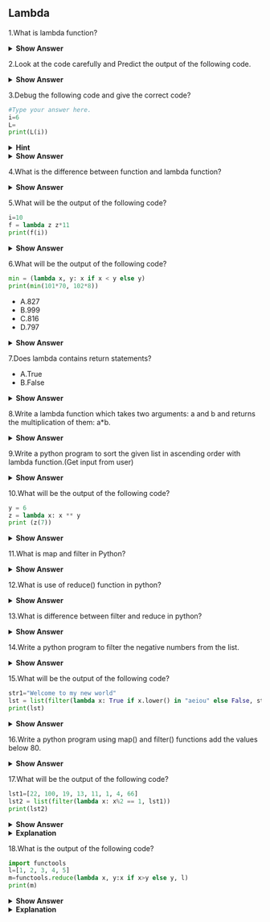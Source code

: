 ## Lambda
1.What is lambda function?

<details><summary> <b>Show Answer</b> </summary>
  
Lambda function is an anonymous function is a function that is defined without a name.Lambda functions can have any number of arguments but only one expression. The expression is evaluated and returned. Lambda functions can be used wherever function objects are required.

Syntax:
   lambda arguments: expression
  
**Example**:
  
```python
double = lambda x: x * 2
print(double(5))
```
**Output**:
10
</details>

2.Look at the code carefully and Predict the output of the following code.

<details><summary> <b>Show Answer</b> </summary>
  
```python
list = [1, 5, 4, 6, 8, 11, 3, 12]
new_list = list(filter(lambda x: (x%2 == 0) ,list))
print(new_list)
```
**Output**:
  
new_list = list(filter(lambda x: (x%2 == 0) ,list))
  
TypeError: 'list' object is not callable
  
</details>

3.Debug the following code and give the correct code?

```python
#Type your answer here.
i=6
L=
print(L(i))
```
<details><summary> <b>Hint</b> </summary>
  You can start your function as following: lambda x: 
  
And then write your statement after the colon (:)
  
  </details> 

<details><summary> <b>Show Answer</b> </summary>
  
```python
i=6
L = lambda x: x+2
print(L(i))
```
**Output**:
  
  8
</details>

4.What is the difference between function and lambda function?


<details><summary> <b>Show Answer</b> </summary>
The functionality of both functions and lambda functions are similar. But, we need to write some extra code in normal functions compared to lambda functions for the same functionality.

Lambda functions come in handy when there is a single expression.
  
**Example**:
  
  *Function*:
  
```python
def absolute_value(num):
    if num >= 0:
        return num
    else:
        return -num
print(absolute_value(2))
print(absolute_value(-4))
```
  
 *Lambda function*: 
  
```python
i=6
L = lambda x: x+2
print(L(i))
```
  
</details>

5.What will be the output of the following code?

```python
i=10
f = lambda z z*11
print(f(i))
```

<details><summary> <b>Show Answer</b> </summary>
  
  **Output**:
  
  SyntaxError: bad input on line 4
  Because in line 4 ':' is missing
  
 **Ans**:
  
  ```python
i=9
f = lambda z: z*11
print(f(i))
```
**Output**:
  
  99
  
 </details>
 
 6.What will be the output of the following code?
 
 ```python
min = (lambda x, y: x if x < y else y)
print(min(101*70, 102*8))
```
- A.827
- B.999
- C.816
- D.797

<details><summary> <b>Show Answer</b> </summary>
  
**Ans**:
  
C.816
  
</details>

7.Does lambda contains return statements?

- A.True
- B.False

<details><summary> <b>Show Answer</b> </summary>
  
**Ans**:
  
  B.False

<details><summary> <b>Explanation</b> </summary>  
  
 lambda definition does not include a return statement. it always contains an expression which is returned. Also note that we can put a lambda definition anywhere a function is expected. We don’t have to assign it to a variable at all.

  </details>
  </details>
  
8.Write a lambda function which takes two arguments: a and b and returns the multiplication of them: a*b.

<details><summary> <b>Show Answer</b> </summary>
  
```python
i=int(input())
j=int(input())
f = lambda a, b: a*b
print(f(i, j))
```
  
**Output**:
  
  i=5
  j=6
  30
  It's based on user input's.
  
  </details>
  
9.Write a python program to sort the given list in ascending order with lambda function.(Get input from user)
  
  <details><summary> <b>Show Answer</b> </summary>
  
  ```python
lst=list(map(int,input().strip().split()))
lst = sorted(lst, key=lambda x: x)
print(lst)
```
  
**Output**:
  
8 10 4 23 666
  
[4, 8, 10, 23, 666]
</details>

10.What will be the output of the following code?

```python
y = 6
z = lambda x: x ** y
print (z(7))
```
<details><summary> <b>Show Answer</b> </summary>
  
**Ans**:
  
117649
  
<details><summary> <b>Explanation</b> </summary>  
  
The lambda keyword creates an anonymous function. The x is a parameter, that is passed to the lambda function. The parameter is followed by a colon character. The code next to the colon is the expression that is executed, when the lambda function is called. The lambda function is assigned to the z variable.
The lambda function is executed. The number 7 is passed to the anonymous function and it returns 117649 as the result. Note that z is not a name for this function. It is only a variable to which the anonymous function was assigned.
  </details>
  </details>
  
11.What is map and filter in Python?

<details><summary> <b>Show Answer</b> </summary>
  
1.The map function takes each item in a given iterable and and includes all of them in a new lazy iterable, transforming each item along the way.
  
2.The filter function doesn't transform the items, but it's selectively picks out which items it should include in the new lazy iterable.

**Syntax of map() function**:
  
     map(function,sequence)
  
where,
- function – function argument responsible for applied on each element of the sequence
- sequence – Sequence argument can be anything like list, tuple, string  
  
**Syntax of filter() function**:
  
     filter(funtion, sequence)
  
where,
- function – Function argument is responsible for performing condition checking.
- sequence – Sequence argument can be anything like list, tuple, string
</details>

12.What is use of reduce() function in python?

<details><summary> <b>Show Answer</b> </summary>
  
In Python, the reduce() function is used to minimize sequence elements into a single value by applying the specified condition. The reduce() function is present in the functools module; hence, we need to import it using the import statement before using it.

**Syntax of reduce() function**:
  
   reduce(function, sequence)
  
  </details>
  
13.What is difference between filter and reduce in python?
  
<details><summary> <b>Show Answer</b> </summary>
  
**Filter**:
   - filter is used to spliting the data.
   - Function is a boolean condition that rejects all the items in the iterable object that are not true.
   - Syntax: filter(function,iterable object)
   - Example: All the even numbers from a list.
**Reduce**:
   - reduce function used to single output operations.
   - Breaks down the entire process of the applying the function into pair-wise operations.
   - Syntax: reduce(function,iterable object)
   - Example: Product of all the items in the list.
  
</details>

14.Write a python program to filter the negative numbers from the list.

<details><summary> <b>Show Answer</b> </summary>

```python  
lst1=list(map(int,input().strip().split()))
lst = list(filter(lambda x: x<0, lst1))
print(lst)
print(lst)
```
     
**Output**:
[12, -1, 9, 8, -0.5, -0.2, -100]
                                 
[-1, -0.5, -0.2, -100]
</details>
  
15.What will be the output of the following code?
  
```python
str1="Welcome to my new world"
lst = list(filter(lambda x: True if x.lower() in "aeiou" else False, str1))
print(lst)
```
  
<details><summary> <b>Show Answer</b> </summary>
  
**Ans**:
  
  ['e', 'o', 'e', 'o', 'e', 'o']
  
<details><summary> <b>Explanation</b> </summary>
 
  - You can use filter(f, list). Make sure your function is a logical statement to facilitate the filtering process.
  - Since filter() function will return an iterator, you can use list() function to convert it to a proper Python list.
  - To create a lambda function with logical expression you can implement something like this:

    **lambda x: True if x in ….else False**
  </details>
  </details>

16.Write a python program using map() and filter() functions add the values below 80. 
  
<details><summary> <b>Show Answer</b> </summary>  
  
 ```python
lst1=[1000, 50, 600, 700, 5000, 90000, 175]
lst2 = list(map(lambda x: x+2000, filter(lambda x: x<800, lst1)))
print(lst2)
```
<details><summary> <b>Explanation</b> </summary> 
  
- You can use filter(f, list). Make sure your function is a logical statement to facilitate the filtering process.
- Since filter() function will return an iterator, you can use list() function to convert it to a proper Python list.
- You can use filter() function inside your map() function:
  
  map(f, list)
  
  where list is a filter() function itself:
  
  map(f1, filter(f2,list))
  
</details>
 </details>                                                        
                                 
17.What will be the output of the following code?

```python
lst1=[22, 100, 19, 13, 11, 1, 4, 66]
lst2 = list(filter(lambda x: x%2 == 1, lst1))
print(lst2)
```
<details><summary> <b>Show Answer</b> </summary> 
  
[19, 13, 11, 1]

</details>

<details><summary> <b>Explanation</b> </summary>
  
  - You can use filter(f, list). Make sure your function is a logical statement to facilitate the filtering process.
  - Since filter() function will return an iterator, you can use list() function to convert it to a proper Python list.
</details>

18.What is the output of the following code?

```python
import functools
l=[1, 2, 3, 4, 5]
m=functools.reduce(lambda x, y:x if x>y else y, l)
print(m)
```
<details><summary> <b>Show Answer</b> </summary>
  
5 
  </details>
  
<details><summary> <b>Explanation</b> </summary>
The code shown above can be used to find the maximum of the elements from the given list. In the above code, this operation is achieved by using the programming tool reduce. Hence the output of the code shown above is 5.

</details>

